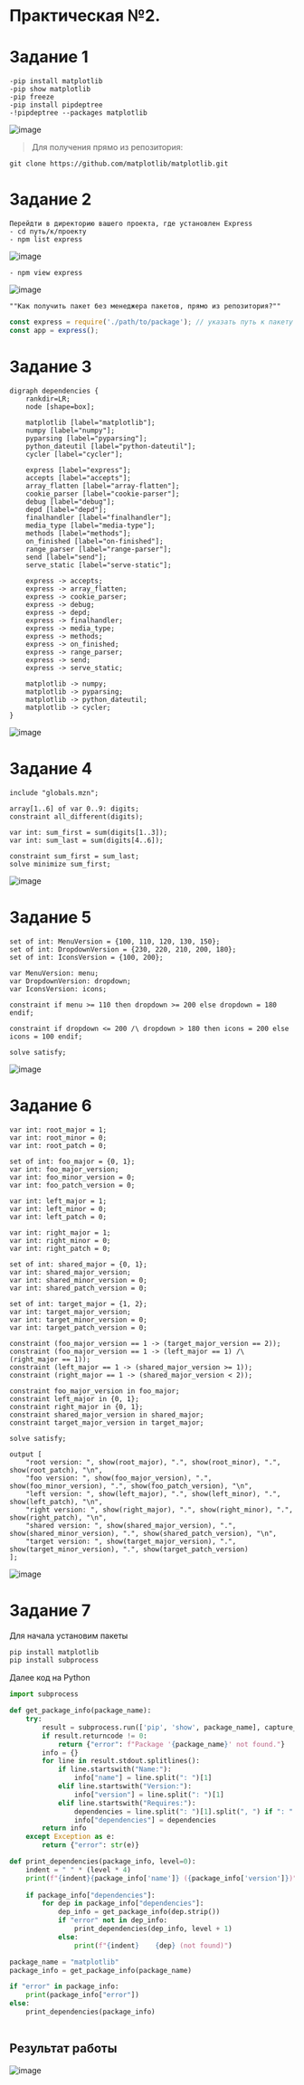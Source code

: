 # Практическая №2.

# Задание 1
```
-pip install matplotlib
-pip show matplotlib
-pip freeze
-pip install pipdeptree
-!pipdeptree --packages matplotlib
```

![image](https://github.com/user-attachments/assets/dd1951e7-f22b-41c2-9f12-7631bf4946ea)


>Для получения прямо из репозитория:
```
git clone https://github.com/matplotlib/matplotlib.git
```


# Задание 2
```
Перейдти в директорию вашего проекта, где установлен Express
- cd путь/к/проекту
- npm list express
```
![image](https://github.com/user-attachments/assets/0bde7eb8-d73b-40f5-becb-cb102a982480)
```
- npm view express
```
![image](https://github.com/user-attachments/assets/c97fad06-ec86-4682-bb81-123355cafba6)

```
""Как получить пакет без менеджера пакетов, прямо из репозитория?""
```
``` js
const express = require('./path/to/package'); // указать путь к пакету который установлен самостоятельно
const app = express();
```

# Задание 3
``` Graphviz
digraph dependencies {
    rankdir=LR;
    node [shape=box];

    matplotlib [label="matplotlib"];
    numpy [label="numpy"];
    pyparsing [label="pyparsing"];
    python_dateutil [label="python-dateutil"];
    cycler [label="cycler"];
    
    express [label="express"];
    accepts [label="accepts"];
    array_flatten [label="array-flatten"];
    cookie_parser [label="cookie-parser"];
    debug [label="debug"];
    depd [label="depd"];
    finalhandler [label="finalhandler"];
    media_type [label="media-type"];
    methods [label="methods"];
    on_finished [label="on-finished"];
    range_parser [label="range-parser"];
    send [label="send"];
    serve_static [label="serve-static"];

    express -> accepts;
    express -> array_flatten;
    express -> cookie_parser;
    express -> debug;
    express -> depd;
    express -> finalhandler;
    express -> media_type;
    express -> methods;
    express -> on_finished;
    express -> range_parser;
    express -> send;
    express -> serve_static;

    matplotlib -> numpy;
    matplotlib -> pyparsing;
    matplotlib -> python_dateutil;
    matplotlib -> cycler;
}
```
![image](https://github.com/user-attachments/assets/a111d4bf-4398-416e-9009-d29c403bbae9)


# Задание 4
```  minizinc
include "globals.mzn";

array[1..6] of var 0..9: digits;
constraint all_different(digits);

var int: sum_first = sum(digits[1..3]);
var int: sum_last = sum(digits[4..6]);

constraint sum_first = sum_last;
solve minimize sum_first;
```
![image](https://github.com/user-attachments/assets/8ee98a9e-1105-4ff9-9536-b5391f7a711b)


# Задание 5
``` minizinc
set of int: MenuVersion = {100, 110, 120, 130, 150};
set of int: DropdownVersion = {230, 220, 210, 200, 180};
set of int: IconsVersion = {100, 200};

var MenuVersion: menu;
var DropdownVersion: dropdown;
var IconsVersion: icons;

constraint if menu >= 110 then dropdown >= 200 else dropdown = 180 endif;

constraint if dropdown <= 200 /\ dropdown > 180 then icons = 200 else icons = 100 endif;

solve satisfy;
```
![image](https://github.com/user-attachments/assets/74c11b8a-c6ce-4d87-a27c-79958a66bc3c)




# Задание 6
```
var int: root_major = 1; 
var int: root_minor = 0; 
var int: root_patch = 0;

set of int: foo_major = {0, 1}; 
var int: foo_major_version; 
var int: foo_minor_version = 0; 
var int: foo_patch_version = 0;

var int: left_major = 1; 
var int: left_minor = 0; 
var int: left_patch = 0;

var int: right_major = 1; 
var int: right_minor = 0; 
var int: right_patch = 0;

set of int: shared_major = {0, 1}; 
var int: shared_major_version; 
var int: shared_minor_version = 0; 
var int: shared_patch_version = 0;

set of int: target_major = {1, 2}; 
var int: target_major_version; 
var int: target_minor_version = 0; 
var int: target_patch_version = 0;

constraint (foo_major_version == 1 -> (target_major_version == 2));
constraint (foo_major_version == 1 -> (left_major == 1) /\ (right_major == 1));
constraint (left_major == 1 -> (shared_major_version >= 1));
constraint (right_major == 1 -> (shared_major_version < 2));

constraint foo_major_version in foo_major;
constraint left_major in {0, 1};
constraint right_major in {0, 1};
constraint shared_major_version in shared_major;
constraint target_major_version in target_major;

solve satisfy;

output [
    "root version: ", show(root_major), ".", show(root_minor), ".", show(root_patch), "\n",
    "foo version: ", show(foo_major_version), ".", show(foo_minor_version), ".", show(foo_patch_version), "\n",
    "left version: ", show(left_major), ".", show(left_minor), ".", show(left_patch), "\n",
    "right version: ", show(right_major), ".", show(right_minor), ".", show(right_patch), "\n",
    "shared version: ", show(shared_major_version), ".", show(shared_minor_version), ".", show(shared_patch_version), "\n",
    "target version: ", show(target_major_version), ".", show(target_minor_version), ".", show(target_patch_version)
];
```
![image](https://github.com/user-attachments/assets/303c2da7-0715-4250-99b6-d770783eb7cd)

# Задание 7
Для начала установим пакеты
``` bash
pip install matplotlib
pip install subprocess
```
Далее код на Python
``` python
import subprocess

def get_package_info(package_name):
    try:
        result = subprocess.run(['pip', 'show', package_name], capture_output=True, text=True)
        if result.returncode != 0:
            return {"error": f"Package '{package_name}' not found."}
        info = {}
        for line in result.stdout.splitlines():
            if line.startswith("Name:"):
                info["name"] = line.split(": ")[1]
            elif line.startswith("Version:"):
                info["version"] = line.split(": ")[1]
            elif line.startswith("Requires:"):
                dependencies = line.split(": ")[1].split(", ") if ": " in line else []
                info["dependencies"] = dependencies
        return info
    except Exception as e:
        return {"error": str(e)}

def print_dependencies(package_info, level=0):
    indent = " " * (level * 4)  
    print(f"{indent}{package_info['name']} ({package_info['version']})")
    
    if package_info["dependencies"]:
        for dep in package_info["dependencies"]:
            dep_info = get_package_info(dep.strip())
            if "error" not in dep_info:
                print_dependencies(dep_info, level + 1)
            else:
                print(f"{indent}    {dep} (not found)")

package_name = "matplotlib"
package_info = get_package_info(package_name)

if "error" in package_info:
    print(package_info["error"])
else:
    print_dependencies(package_info)
    
```
## Результат работы 
![image](https://github.com/user-attachments/assets/c1e6601e-2e2d-4967-9be8-b241969cdf64)




